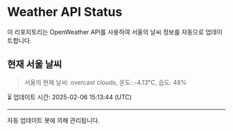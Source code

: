 
# Weather API Status

이 리포지토리는 OpenWeather API를 사용하여 서울의 날씨 정보를 자동으로 업데이트합니다.

## 현재 서울 날씨
> 서울의 현재 날씨: overcast clouds, 온도: -4.13°C, 습도: 48%

⏳ 업데이트 시간: 2025-02-06 15:13:44 (UTC)

---
자동 업데이트 봇에 의해 관리됩니다.

